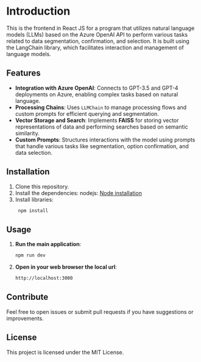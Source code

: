 # Introduction 

This is the frontend in React JS for a program that utilizes natural language models (LLMs) based on the Azure OpenAI API to perform various tasks related to data segmentation, confirmation, and selection. It is built using the LangChain library, which facilitates interaction and management of language models.

## Features

- **Integration with Azure OpenAI**: Connects to GPT-3.5 and GPT-4 deployments on Azure, enabling complex tasks based on natural language.
- **Processing Chains**: Uses `LLMChain` to manage processing flows and custom prompts for efficient querying and segmentation.
- **Vector Storage and Search**: Implements **FAISS** for storing vector representations of data and performing searches based on semantic similarity.
- **Custom Prompts**: Structures interactions with the model using prompts that handle various tasks like segmentation, option confirmation, and data selection.

## Installation

1. Clone this repository.
2. Install the dependencies:
   nodejs: [Node installation](https://nodejs.org/en/download/package-manager)
3. Install libraries:
   ```sh
    npm install
    ```

## Usage

1. **Run the main application**:
    ```sh
    npm run dev
    ```
2. **Open in your web browser the local url**:
    ```sh
    http://localhost:3000
    ```

## Contribute

Feel free to open issues or submit pull requests if you have suggestions or improvements.

## License

This project is licensed under the MIT License.
